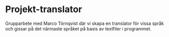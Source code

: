 # Projekt-translator
Grupparbete med Marco Törnqvist där vi skapa en translator för vissa språk och gissar på det närmaste språket på basis av textfiler i programmet.
